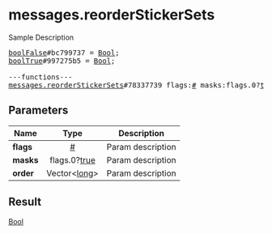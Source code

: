 # messages.reorderStickerSets

Sample Description

<pre>
<a href="../constructor/boolFalse.md">boolFalse</a>#bc799737 = <a href="../type/Bool.md">Bool</a>;
<a href="../constructor/boolTrue.md">boolTrue</a>#997275b5 = <a href="../type/Bool.md">Bool</a>;

---functions---
<a href="../method/messages.reorderStickerSets.md">messages.reorderStickerSets</a>#78337739 flags:<a href="../type/#.md">#</a> masks:flags.0?<a href="../type/true.md">true</a> order:Vector&lt;<a href="../type/long.md">long</a>&gt; = <a href="../type/Bool.md">Bool</a>;</pre>
## Parameters

| Name | Type | Description |
|------|:----:|-------------|
| **flags** | <a href="../type/#.md">#</a> | Param description |
| **masks** | flags.0?<a href="../type/true.md">true</a> | Param description |
| **order** | Vector&lt;<a href="../type/long.md">long</a>&gt; | Param description |

## Result

<a href="../type/Bool.md">Bool</a>

